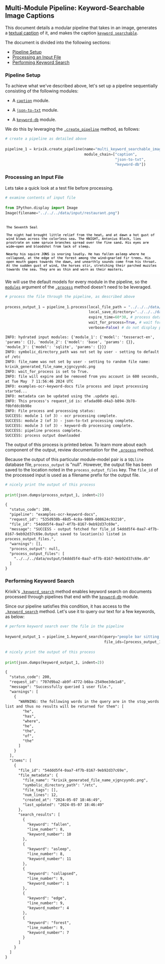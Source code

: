 ## Multi-Module Pipeline: Keyword-Searchable Image Captions

This document details a modular pipeline that takes in an image, generates a [textual caption](../modules/ai_model_modules/caption_module.md) of it, and makes the caption [`keyword searchable`](../system/search_methods/keyword_search_method.md).

The document is divided into the following sections:

- [Pipeline Setup](#pipeline-setup)
- [Processing an Input File](#processing-an-input-file)
- [Performing Keyword Search](#performing-keyword-search)

### Pipeline Setup

To achieve what we've described above, let's set up a pipeline sequentially consisting of the following modules:

- A [`caption`](../(../modules/ai_model_modules/caption_module.md)) module.

- A [`json-to-txt`](../modules/support_function_modules/json-to-txt_module.md) module.

- A [`keyword-db`](../modules/database_modules/keyword-db_module.md) module.

We do this by leveraging the [`.create_pipeline`](../system/pipeline_creation/create_pipeline.md) method, as follows:


```python
# create a pipeline as detailed above

pipeline_1 = krixik.create_pipeline(name="multi_keyword_searchable_image_captions",
                                    module_chain=["caption",
                                                  "json-to-txt",
                                                  "keyword-db"])
```

### Processing an Input File

Lets take a quick look at a test file before processing.


```python
# examine contents of input file

from IPython.display import Image
Image(filename="../../../data/input/restaurant.png")
```




    
![png](multi_keyword_searchable_image_captions_files/multi_keyword_searchable_image_captions_4_0.png)
    



We will use the default models for every module in the pipeline, so the [`modules`](../system/parameters_processing_files_through_pipelines/process_method.md#selecting-models-via-the-modules-argument) argument of the [`.process`](../system/parameters_processing_files_through_pipelines/process_method.md) method doesn't need to be leveraged.


```python
# process the file through the pipeline, as described above

process_output_1 = pipeline_1.process(local_file_path = "../../../data/input/restaurant.png", # the initial local filepath where the input file is stored
                                      local_save_directory="../../../data/output", # the local directory that the output file will be saved to
                                      expire_time=60*30, # process data will be deleted from the Krixik system in 30 minutes
                                      wait_for_process=True, # wait for process to complete before returning IDE control to user
                                      verbose=False) # do not display process update printouts upon running code
```

    INFO: hydrated input modules: {'module_1': {'model': 'tesseract-en', 'params': {}}, 'module_2': {'model': 'base', 'params': {}}, 'module_3': {'model': 'sqlite', 'params': {}}}
    INFO: symbolic_directory_path was not set by user - setting to default of /etc
    INFO: file_name was not set by user - setting to random file name: krixik_generated_file_name_xjgncyyndc.png
    INFO: wait_for_process is set to True.
    INFO: file will expire and be removed from you account in 600 seconds, at Tue May  7 11:56:46 2024 UTC
    INFO: examples-ocr-keyword-docs file process and input processing started...
    INFO: metadata can be updated using the .update api.
    INFO: This process's request_id is: efadad08-d4a3-b894-3b78-f0bfddc8b98e
    INFO: File process and processing status:
    SUCCESS: module 1 (of 3) - ocr processing complete.
    SUCCESS: module 2 (of 3) - json-to-txt processing complete.
    SUCCESS: module 3 (of 3) - keyword-db processing complete.
    SUCCESS: pipeline process complete.
    SUCCESS: process output downloaded


The output of this process is printed below. To learn more about each component of the output, review documentation for the [`.process`](../system/parameters_processing_files_through_pipelines/process_method.md) method.

Because the output of this particular module-model pair is a `SQLlite` database file, `process_output` is "null". However, the output file has been saved to the location noted in the `process_output_files` key.  The `file_id` of the processed input is used as a filename prefix for the output file.


```python
# nicely print the output of this process

print(json.dumps(process_output_1, indent=2))
```

    {
      "status_code": 200,
      "pipeline": "examples-ocr-keyword-docs",
      "request_id": "535d930b-48d5-4c8a-9809-608624c93210",
      "file_id": "54ddd5f4-0aa7-4f7b-8167-9eb92d37c69e",
      "message": "SUCCESS - output fetched for file_id 54ddd5f4-0aa7-4f7b-8167-9eb92d37c69e.Output saved to location(s) listed in process_output_files.",
      "warnings": [],
      "process_output": null,
      "process_output_files": [
        "../../../data/output/54ddd5f4-0aa7-4f7b-8167-9eb92d37c69e.db"
      ]
    }


### Performing Keyword Search

Krixik's [`.keyword_search`](../system/search_methods/keyword_search_method.md) method enables keyword search on documents processed through pipelines that end with the [`keyword-db`](../modules/database_modules/keyword-db_module.md) module.

Since our pipeline satisfies this condition, it has access to the [`.keyword_search`](../system/search_methods/keyword_search_method.md) method. Let's use it to query our text for a few keywords, as below:


```python
# perform keyword search over the file in the pipeline

keyword_output_1 = pipeline_1.keyword_search(query="people bar sitting tables dinner drinks", 
                                             file_ids=[process_output_1["file_id"]])

# nicely print the output of this process

print(json.dumps(keyword_output_1, indent=2))
```

    {
      "status_code": 200,
      "request_id": "707d9ba2-ab9f-4772-b6ba-2549ee3de1a8",
      "message": "Successfully queried 1 user file.",
      "warnings": [
        {
          "WARNING: the following words in the query are in the stop_words list and thus no results will be returned for them": [
            "he",
            "has",
            "where",
            "he",
            "the",
            "of",
            "the"
          ]
        }
      ],
      "items": [
        {
          "file_id": "54ddd5f4-0aa7-4f7b-8167-9eb92d37c69e",
          "file_metadata": {
            "file_name": "krixik_generated_file_name_xjgncyyndc.png",
            "symbolic_directory_path": "/etc",
            "file_tags": [],
            "num_lines": 12,
            "created_at": "2024-05-07 18:46:49",
            "last_updated": "2024-05-07 18:46:49"
          },
          "search_results": [
            {
              "keyword": "fallen",
              "line_number": 8,
              "keyword_number": 10
            },
            {
              "keyword": "asleep",
              "line_number": 8,
              "keyword_number": 11
            },
            {
              "keyword": "collapsed",
              "line_number": 9,
              "keyword_number": 1
            },
            {
              "keyword": "edge",
              "line_number": 9,
              "keyword_number": 4
            },
            {
              "keyword": "forest",
              "line_number": 9,
              "keyword_number": 7
            }
          ]
        }
      ]
    }

